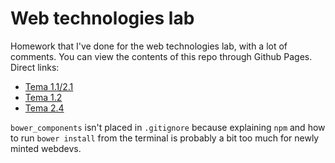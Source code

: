 Web technologies lab
===

Homework that I've done for the web technologies lab, with a lot of comments. You can view the contents of this repo through Github Pages. Direct links:

* [Tema 1.1/2.1](http://tvararu.github.io/school-web-lab/lab1/tema1_1)
* [Tema 1.2](http://tvararu.github.io/cv/)
* [Tema 2.4](http://tvararu.github.io/school-web-lab/lab2/tema2_4)

`bower_components` isn't placed in `.gitignore` because explaining `npm` and how to run `bower install` from the terminal is probably a bit too much for newly minted webdevs.